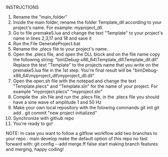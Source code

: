 INSTRUCTIONS

1. Rename the "main_folder"
2. Inside the main folder, rename the folder Template_dll according to your project's name. For example: myproject_dll.  
3. Go to file premake5.lua and change the text "Template" to your project's name in lines 2,3,17 and 18 and save it
4. Run the File GenerateProject.bat
5. Rename the .plecs file to your project's name.
6. Open the .plecs file, and open the DLL block and on the file name copy the following string: "bin\Debug-x86_64\Template_dll\Template_dll.dll" Replace the text "Template" to the projects name that you write on the premake5.lua file in the 1st step. You're final result will be "bin\Debug-x86_64\myproject_dll\myproject_dll.dll"
7. Open the open.sh file with the notepad and change the text "Template.plecs" and "Template.sln"  for the name of your project. For example "myproject.plecs" "myproject.sln"
8. Compile the .sln file and run the .plecs file, in the .plecs file you should have a sine wave of amplitude 1 and 50 Hz
9. Make your own local repository with the folowing commands
	git init
	git add .
	git commit "new project initialized"
10. Synchronize with github repo
11. You're ready to go!

NOTE: In case you want to follow a gitflow workflow add two branches to your repo : main  develop
make the default option of this repo no fast forward with: git config --add merge.ff false
start making branch features and merging, happy coding!
